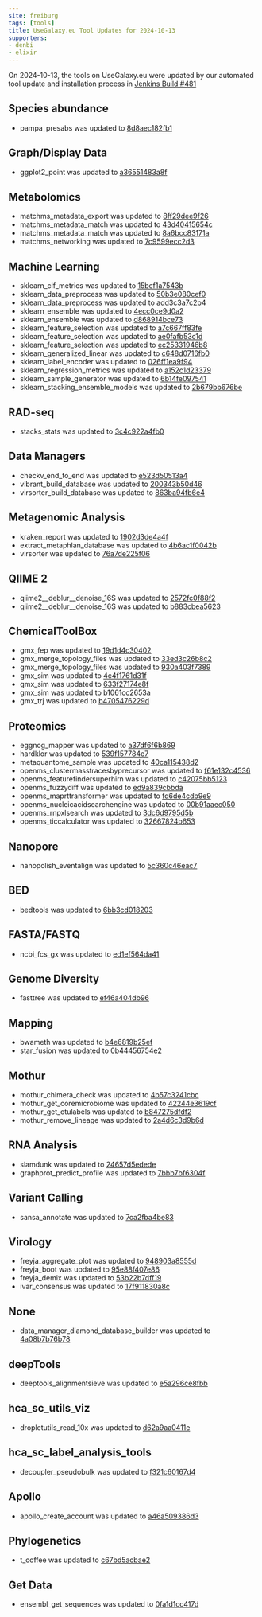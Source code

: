 ```yaml
---
site: freiburg
tags: [tools]
title: UseGalaxy.eu Tool Updates for 2024-10-13
supporters:
- denbi
- elixir
---
```


On 2024-10-13, the tools on UseGalaxy.eu were updated by our automated tool update and installation process in [Jenkins Build #481](https://build.galaxyproject.eu/job/usegalaxy-eu/job/install-tools/#481/)


## Species abundance

- pampa_presabs was updated to [8d8aec182fb1](https://toolshed.g2.bx.psu.edu/view/ecology/pampa_presabs/8d8aec182fb1)

## Graph/Display Data

- ggplot2_point was updated to [a36551483a8f](https://toolshed.g2.bx.psu.edu/view/iuc/ggplot2_point/a36551483a8f)

## Metabolomics

- matchms_metadata_export was updated to [8ff29dee9f26](https://toolshed.g2.bx.psu.edu/view/recetox/matchms_metadata_export/8ff29dee9f26)
- matchms_metadata_match was updated to [43d40415654c](https://toolshed.g2.bx.psu.edu/view/recetox/matchms_metadata_match/43d40415654c)
- matchms_metadata_match was updated to [8a6bcc83171a](https://toolshed.g2.bx.psu.edu/view/recetox/matchms_metadata_match/8a6bcc83171a)
- matchms_networking was updated to [7c9599ecc2d3](https://toolshed.g2.bx.psu.edu/view/recetox/matchms_networking/7c9599ecc2d3)

## Machine Learning

- sklearn_clf_metrics was updated to [15bcf1a7543b](https://toolshed.g2.bx.psu.edu/view/bgruening/sklearn_clf_metrics/15bcf1a7543b)
- sklearn_data_preprocess was updated to [50b3e080cef0](https://toolshed.g2.bx.psu.edu/view/bgruening/sklearn_data_preprocess/50b3e080cef0)
- sklearn_data_preprocess was updated to [add3c3a7c2b4](https://toolshed.g2.bx.psu.edu/view/bgruening/sklearn_data_preprocess/add3c3a7c2b4)
- sklearn_ensemble was updated to [4ecc0ce9d0a2](https://toolshed.g2.bx.psu.edu/view/bgruening/sklearn_ensemble/4ecc0ce9d0a2)
- sklearn_ensemble was updated to [d868914bce73](https://toolshed.g2.bx.psu.edu/view/bgruening/sklearn_ensemble/d868914bce73)
- sklearn_feature_selection was updated to [a7c667ff83fe](https://toolshed.g2.bx.psu.edu/view/bgruening/sklearn_feature_selection/a7c667ff83fe)
- sklearn_feature_selection was updated to [ae0fafb53c1d](https://toolshed.g2.bx.psu.edu/view/bgruening/sklearn_feature_selection/ae0fafb53c1d)
- sklearn_feature_selection was updated to [ec25331946b8](https://toolshed.g2.bx.psu.edu/view/bgruening/sklearn_feature_selection/ec25331946b8)
- sklearn_generalized_linear was updated to [c648d0716fb0](https://toolshed.g2.bx.psu.edu/view/bgruening/sklearn_generalized_linear/c648d0716fb0)
- sklearn_label_encoder was updated to [026ff1ea9f94](https://toolshed.g2.bx.psu.edu/view/bgruening/sklearn_label_encoder/026ff1ea9f94)
- sklearn_regression_metrics was updated to [a152c1d23379](https://toolshed.g2.bx.psu.edu/view/bgruening/sklearn_regression_metrics/a152c1d23379)
- sklearn_sample_generator was updated to [6b14fe097541](https://toolshed.g2.bx.psu.edu/view/bgruening/sklearn_sample_generator/6b14fe097541)
- sklearn_stacking_ensemble_models was updated to [2b679bb676be](https://toolshed.g2.bx.psu.edu/view/bgruening/sklearn_stacking_ensemble_models/2b679bb676be)

## RAD-seq

- stacks_stats was updated to [3c4c922a4fb0](https://toolshed.g2.bx.psu.edu/view/iuc/stacks_stats/3c4c922a4fb0)

## Data Managers

- checkv_end_to_end was updated to [e523d50513a4](https://toolshed.g2.bx.psu.edu/view/ufz/checkv_end_to_end/e523d50513a4)
- vibrant_build_database was updated to [200343b50d46](https://toolshed.g2.bx.psu.edu/view/ufz/vibrant_build_database/200343b50d46)
- virsorter_build_database was updated to [863ba94fb6e4](https://toolshed.g2.bx.psu.edu/view/ufz/virsorter_build_database/863ba94fb6e4)

## Metagenomic Analysis

- kraken_report was updated to [1902d3de4a4f](https://toolshed.g2.bx.psu.edu/view/devteam/kraken_report/1902d3de4a4f)
- extract_metaphlan_database was updated to [4b6ac1f0042b](https://toolshed.g2.bx.psu.edu/view/iuc/extract_metaphlan_database/4b6ac1f0042b)
- virsorter was updated to [76a7de225f06](https://toolshed.g2.bx.psu.edu/view/ufz/virsorter/76a7de225f06)

## QIIME 2

- qiime2__deblur__denoise_16S was updated to [2572fc0f88f2](https://toolshed.g2.bx.psu.edu/view/q2d2/qiime2__deblur__denoise_16S/2572fc0f88f2)
- qiime2__deblur__denoise_16S was updated to [b883cbea5623](https://toolshed.g2.bx.psu.edu/view/q2d2/qiime2__deblur__denoise_16S/b883cbea5623)

## ChemicalToolBox

- gmx_fep was updated to [19d1d4c30402](https://toolshed.g2.bx.psu.edu/view/chemteam/gmx_fep/19d1d4c30402)
- gmx_merge_topology_files was updated to [33ed3c26b8c2](https://toolshed.g2.bx.psu.edu/view/chemteam/gmx_merge_topology_files/33ed3c26b8c2)
- gmx_merge_topology_files was updated to [930a403f7389](https://toolshed.g2.bx.psu.edu/view/chemteam/gmx_merge_topology_files/930a403f7389)
- gmx_sim was updated to [4c4f1761d31f](https://toolshed.g2.bx.psu.edu/view/chemteam/gmx_sim/4c4f1761d31f)
- gmx_sim was updated to [633f27174e8f](https://toolshed.g2.bx.psu.edu/view/chemteam/gmx_sim/633f27174e8f)
- gmx_sim was updated to [b1061cc2653a](https://toolshed.g2.bx.psu.edu/view/chemteam/gmx_sim/b1061cc2653a)
- gmx_trj was updated to [b4705476229d](https://toolshed.g2.bx.psu.edu/view/chemteam/gmx_trj/b4705476229d)

## Proteomics

- eggnog_mapper was updated to [a37df6f6b869](https://toolshed.g2.bx.psu.edu/view/galaxyp/eggnog_mapper/a37df6f6b869)
- hardklor was updated to [539f157784e7](https://toolshed.g2.bx.psu.edu/view/galaxyp/hardklor/539f157784e7)
- metaquantome_sample was updated to [40ca115438d2](https://toolshed.g2.bx.psu.edu/view/galaxyp/metaquantome_sample/40ca115438d2)
- openms_clustermasstracesbyprecursor was updated to [f61e132c4536](https://toolshed.g2.bx.psu.edu/view/galaxyp/openms_clustermasstracesbyprecursor/f61e132c4536)
- openms_featurefindersuperhirn was updated to [c42075bb5123](https://toolshed.g2.bx.psu.edu/view/galaxyp/openms_featurefindersuperhirn/c42075bb5123)
- openms_fuzzydiff was updated to [ed9a839cbbda](https://toolshed.g2.bx.psu.edu/view/galaxyp/openms_fuzzydiff/ed9a839cbbda)
- openms_maprttransformer was updated to [fd6de4cdb9e9](https://toolshed.g2.bx.psu.edu/view/galaxyp/openms_maprttransformer/fd6de4cdb9e9)
- openms_nucleicacidsearchengine was updated to [00b91aaec050](https://toolshed.g2.bx.psu.edu/view/galaxyp/openms_nucleicacidsearchengine/00b91aaec050)
- openms_rnpxlsearch was updated to [3dc6d9795d5b](https://toolshed.g2.bx.psu.edu/view/galaxyp/openms_rnpxlsearch/3dc6d9795d5b)
- openms_ticcalculator was updated to [32667824b653](https://toolshed.g2.bx.psu.edu/view/galaxyp/openms_ticcalculator/32667824b653)

## Nanopore

- nanopolish_eventalign was updated to [5c360c46eac7](https://toolshed.g2.bx.psu.edu/view/bgruening/nanopolish_eventalign/5c360c46eac7)

## BED

- bedtools was updated to [6bb3cd018203](https://toolshed.g2.bx.psu.edu/view/iuc/bedtools/6bb3cd018203)

## FASTA/FASTQ

- ncbi_fcs_gx was updated to [ed1ef564da41](https://toolshed.g2.bx.psu.edu/view/iuc/ncbi_fcs_gx/ed1ef564da41)

## Genome Diversity

- fasttree was updated to [ef46a404db96](https://toolshed.g2.bx.psu.edu/view/iuc/fasttree/ef46a404db96)

## Mapping

- bwameth was updated to [b4e6819b25ef](https://toolshed.g2.bx.psu.edu/view/iuc/bwameth/b4e6819b25ef)
- star_fusion was updated to [0b44456754e2](https://toolshed.g2.bx.psu.edu/view/iuc/star_fusion/0b44456754e2)

## Mothur

- mothur_chimera_check was updated to [4b57c3241cbc](https://toolshed.g2.bx.psu.edu/view/iuc/mothur_chimera_check/4b57c3241cbc)
- mothur_get_coremicrobiome was updated to [42244e3619cf](https://toolshed.g2.bx.psu.edu/view/iuc/mothur_get_coremicrobiome/42244e3619cf)
- mothur_get_otulabels was updated to [b847275dfdf2](https://toolshed.g2.bx.psu.edu/view/iuc/mothur_get_otulabels/b847275dfdf2)
- mothur_remove_lineage was updated to [2a4d6c3d9b6d](https://toolshed.g2.bx.psu.edu/view/iuc/mothur_remove_lineage/2a4d6c3d9b6d)

## RNA Analysis

- slamdunk was updated to [24657d5edede](https://toolshed.g2.bx.psu.edu/view/iuc/slamdunk/24657d5edede)
- graphprot_predict_profile was updated to [7bbb7bf6304f](https://toolshed.g2.bx.psu.edu/view/rnateam/graphprot_predict_profile/7bbb7bf6304f)

## Variant Calling

- sansa_annotate was updated to [7ca2fba4be83](https://toolshed.g2.bx.psu.edu/view/iuc/sansa_annotate/7ca2fba4be83)

## Virology

- freyja_aggregate_plot was updated to [948903a8555d](https://toolshed.g2.bx.psu.edu/view/iuc/freyja_aggregate_plot/948903a8555d)
- freyja_boot was updated to [95e88f407e86](https://toolshed.g2.bx.psu.edu/view/iuc/freyja_boot/95e88f407e86)
- freyja_demix was updated to [53b22b7dff19](https://toolshed.g2.bx.psu.edu/view/iuc/freyja_demix/53b22b7dff19)
- ivar_consensus was updated to [17f911830a8c](https://toolshed.g2.bx.psu.edu/view/iuc/ivar_consensus/17f911830a8c)

## None

- data_manager_diamond_database_builder was updated to [4a08b7b76b78](https://toolshed.g2.bx.psu.edu/view/iuc/data_manager_diamond_database_builder/4a08b7b76b78)

## deepTools

- deeptools_alignmentsieve was updated to [e5a296ce8fbb](https://toolshed.g2.bx.psu.edu/view/bgruening/deeptools_alignmentsieve/e5a296ce8fbb)

## hca_sc_utils_viz

- dropletutils_read_10x was updated to [d62a9aa0411e](https://toolshed.g2.bx.psu.edu/view/ebi-gxa/dropletutils_read_10x/d62a9aa0411e)

## hca_sc_label_analysis_tools

- decoupler_pseudobulk was updated to [f321c60167d4](https://toolshed.g2.bx.psu.edu/view/ebi-gxa/decoupler_pseudobulk/f321c60167d4)

## Apollo

- apollo_create_account was updated to [a46a509386d3](https://toolshed.g2.bx.psu.edu/view/gga/apollo_create_account/a46a509386d3)

## Phylogenetics

- t_coffee was updated to [c67bd5acbae2](https://toolshed.g2.bx.psu.edu/view/earlhaminst/t_coffee/c67bd5acbae2)

## Get Data

- ensembl_get_sequences was updated to [0fa1d1cc417d](https://toolshed.g2.bx.psu.edu/view/earlhaminst/ensembl_get_sequences/0fa1d1cc417d)

